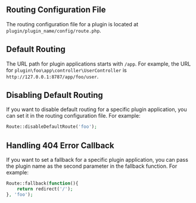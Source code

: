## Routing Configuration File
The routing configuration file for a plugin is located at `plugin/plugin_name/config/route.php`.

## Default Routing
The URL path for plugin applications starts with `/app`. For example, the URL for `plugin\foo\app\controller\UserController` is `http://127.0.0.1:8787/app/foo/user`.

## Disabling Default Routing
If you want to disable default routing for a specific plugin application, you can set it in the routing configuration file. For example:
```php
Route::disableDefaultRoute('foo');
```

## Handling 404 Error Callback
If you want to set a fallback for a specific plugin application, you can pass the plugin name as the second parameter in the fallback function. For example:
```php
Route::fallback(function(){
    return redirect('/');
}, 'foo');
```
